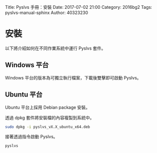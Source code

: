 Title: Pyslvs 手冊：安裝
Date: 2017-07-02 21:00
Category: 2016bg2
Tags: pyslvs-manual-sphinx
Author: 40323230

安裝
===

以下將介紹如何在不同作業系統中運行 Pyslvs 套件。

Windows 平台
---

Windows 平台的版本為可獨立執行檔案，下載後雙擊即可啟動 Pyslvs。

Ubuntu 平台
---

Ubuntu 平台上採用 Debian package 安裝。

透過 dpkg 套件將安裝檔的內容複製到系統中。

```bash
sudo dpkg -i pyslvs_vX.X_ubuntu_x64.deb
```

接著透過指令啟動 Pyslvs。

```bash
pyslvs
```